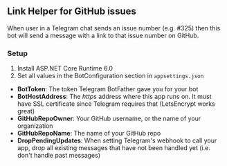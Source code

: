 ## Link Helper for GitHub issues

When user in a Telegram chat sends an issue number (e.g. #325) then this
bot will send a message with a link to that issue number on GitHub.

### Setup
1. Install ASP.NET Core Runtime 6.0
2. Set all values in the BotConfiguration section in `appsettings.json`
- **BotToken**: The token Telegram BotFather gave you for your bot
- **BotHostAddress**: The _https_ address where this app runs on.
It must have SSL certificate since Telegram requires that (LetsEncrypt works great)
- **GitHubRepoOwner**: Your GitHub username, or the name of your organization
- **GitHubRepoName**: The name of your GitHub repo
- **DropPendingUpdates**: When setting Telegram's webhook to call your app,
drop all existing messages that have not been handled yet (i.e. don't handle past messages)
